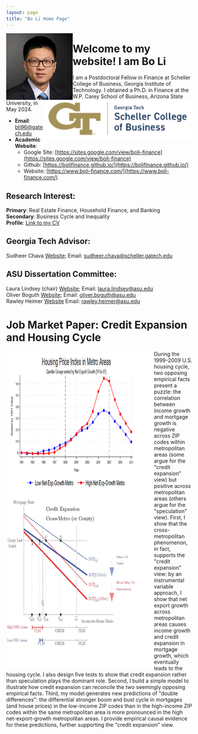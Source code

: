 ```yaml
---
layout: page
title: "Bo Li Home Page"
---
```


<img align="left" src="/images/boli15.png" alt="Alt Text" width="180">  <img align="right" src="/images/Logo_GT_SchellerCollegeOfBusiness.png" alt="Alt Text" width="400">   


     

# Welcome to my website! I am Bo Li
I am a Postdoctoral Fellow in Finance at Scheller College of Business, Georgia Institute of Technology. I obtained a Ph.D. in Finance at the W.P. Carey School of Business, Arizona State University, in May 2024.  
* __Email__: [bli96@gatech.edu](bli96@gatech.edu)
* __Academic Website__:   
    * Google Site: [https://sites.google.com/view/boli-finance](https://sites.google.com/view/boli-finance)    
    * Github: [https://bolifinance.github.io/](https://bolifinance.github.io/)    
    * Website: [https://www.boli-finance.com/](https://www.boli-finance.com/)    
      
## Research Interest:
__Primary__: Real Estate Finance, Household Finance, and Banking    
__Secondary__: Business Cycle and Inequality     
__Profile__: [Link to my CV](https://www.dropbox.com/scl/fi/tqquz10o2kl268gkwtzz0/CV_Complete_BoLi_Aug2024-GoogleSite-_FullVersion.pdf?rlkey=7605us2cwhwa2umr6z3demge6&st=gornjntw&dl=0)     

## Georgia Tech Advisor:   
Sudheer Chava [Website](https://www.scheller.gatech.edu/directory/faculty/chava/index.html); Email: sudheer.chava@scheller.gatech.edu  

## ASU Dissertation Committee:   
Laura Lindsey (chair) [Website](https://search.asu.edu/profile/642883); Email: laura.lindsey@asu.edu  
Oliver Boguth [Website](https://search.asu.edu/profile/1603892); Email: oliver.boguth@asu.edu  
Rawley Heimer [Website](https://search.asu.edu/profile/4304866) Email: rawley.heimer@asu.edu      



# Job Market Paper: Credit Expansion and Housing Cycle     

<img align="left" src="/images/1st_Paint_JMP_HousePrice_And_Model_LongImage.png" alt="Alt Text" width="400" height="860"> 
During the 1999-2009 U.S. housing cycle, two opposing empirical facts present a puzzle: the correlation between income growth and mortgage growth is negative across ZIP codes within metropolitan areas (some argue for the "credit expansion” view) but positive across metropolitan areas (others argue for the "speculation" view). First, I show that the cross-metropolitan phenomenon, in fact, supports the "credit expansion" view: by an instrumental variable approach, I show that net export growth across metropolitan areas causes income growth and credit expansion in mortgage growth, which eventually leads to the housing cycle. I also design five tests to show that credit expansion rather than speculation plays the dominant role. Second, I build a simple model to illustrate how credit expansion can reconcile the two seemingly opposing empirical facts. Third, my model generates new predictions of "double differences": the differential stronger boom and bust cycle in mortgages (and house prices) in the low-income ZIP codes than in the high-income ZIP codes within the same metropolitan area is more pronounced in the high net-export-growth metropolitan areas. I provide empirical causal evidence for these predictions, further supporting the "credit expansion" view.              

